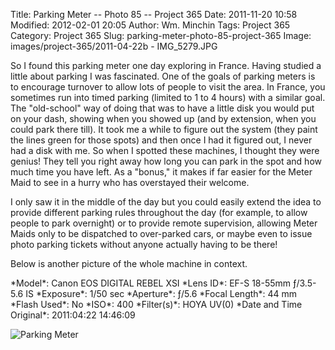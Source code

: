 Title: Parking Meter -- Photo 85 -- Project 365
Date: 2011-11-20 10:58
Modified: 2012-02-01 20:05
Author: Wm. Minchin
Tags: Project 365
Category: Project 365
Slug: parking-meter-photo-85-project-365
Image: images/project-365/2011-04-22b - IMG_5279.JPG

So I found this parking meter one day exploring in France. Having studied a
little about parking I was fascinated. One of the goals of parking meters is to
encourage turnover to allow lots of people to visit the area. In France, you
sometimes run into timed parking (limited to 1 to 4 hours) with a similar goal.
The "old-school" way of doing that was to have a little disk you would put on
your dash, showing when you showed up (and by extension, when you could park
there till). It took me a while to figure out the system (they paint the lines
green for those spots) and then once I had it figured out, I never had a disk
with me. So when I spotted these machines, I thought they were genius! They
tell you right away how long you can park in the spot and how much time you
have left. As a "bonus," it makes if far easier for the Meter Maid to see in a
hurry who has overstayed their welcome.

I only saw it in the middle of the day but you could easily extend the idea to
provide different parking rules throughout the day (for example, to allow
people to park overnight) or to provide remote supervision, allowing Meter
Maids only to be dispatched to over-parked cars, or maybe even to issue photo
parking tickets without anyone actually having to be there!

Below is another picture of the whole machine in context.

<div markdown=1 class="photo-infobox">
*Model*: Canon EOS DIGITAL REBEL XSI  
*Lens ID*: EF-S 18-55mm ƒ/3.5-5.6 IS  
*Exposure*: 1/50 sec  
*Aperture*: ƒ/5.6  
*Focal Length*: 44 mm  
*Flash Used*: No  
*ISO*: 400  
*Filter(s)*: HOYA UV(0)  
*Date and Time Original*: 2011:04:22 14:46:09
</div>

![Parking Meter]({static}images/project-365/2011-04-22a%20-%20IMG_5276.JPG)
